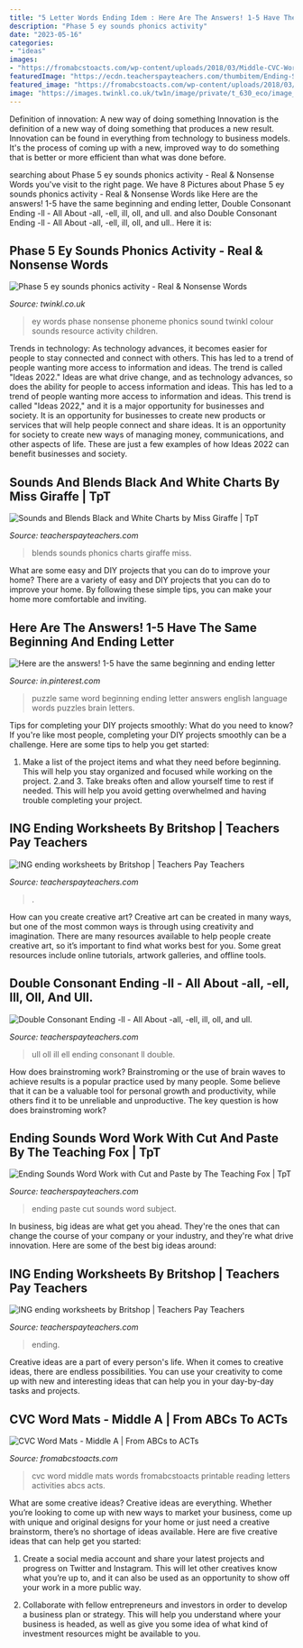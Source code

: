 ```yaml
---
title: "5 Letter Words Ending Idem : Here Are The Answers! 1-5 Have The Same Beginning And Ending Letter"
description: "Phase 5 ey sounds phonics activity"
date: "2023-05-16"
categories:
- "ideas"
images:
- "https://fromabcstoacts.com/wp-content/uploads/2018/03/Middle-CVC-Word-Mats-400x570.png"
featuredImage: "https://ecdn.teacherspayteachers.com/thumbitem/Ending-Sounds-Word-Work-with-Cut-and-Paste-2190508-1477084061/original-2190508-2.jpg"
featured_image: "https://fromabcstoacts.com/wp-content/uploads/2018/03/Middle-CVC-Word-Mats-400x570.png"
image: "https://images.twinkl.co.uk/tw1n/image/private/t_630_eco/image_repo/5a/82/T-L-4674-Phase-5-ey-Colour-by-Phoneme-Real-and-Nonsense-Words_ver_2.jpg"
---
```



Definition of innovation: A new way of doing something
Innovation is the definition of a new way of doing something that produces a new result. Innovation can be found in everything from technology to business models. It's the process of coming up with a new, improved way to do something that is better or more efficient than what was done before.

	

		
searching about Phase 5 ey sounds phonics activity - Real &amp; Nonsense Words you've visit to the right page. We have 8 Pictures about Phase 5 ey sounds phonics activity - Real &amp; Nonsense Words like Here are the answers! 1-5 have the same beginning and ending letter, Double Consonant Ending -ll - All About -all, -ell, ill, oll, and ull. and also Double Consonant Ending -ll - All About -all, -ell, ill, oll, and ull.. Here it is:
		
    
## Phase 5 Ey Sounds Phonics Activity - Real &amp; Nonsense Words

<img loading=lazy src="https://images.twinkl.co.uk/tw1n/image/private/t_630_eco/image_repo/5a/82/T-L-4674-Phase-5-ey-Colour-by-Phoneme-Real-and-Nonsense-Words_ver_2.jpg" onerror="this.onerror=null;this.src='https://tse3.mm.bing.net/th?id=OIP.nsng4RY28WowQx4RxEMufgHaDt&amp;pid=15.1';" alt="Phase 5 ey sounds phonics activity - Real &amp; Nonsense Words">

_Source: twinkl.co.uk_

>ey words phase nonsense phoneme phonics sound twinkl colour sounds resource activity children. 

	

Trends in technology:
As technology advances, it becomes easier for people to stay connected and connect with others. This has led to a trend of people wanting more access to information and ideas. 
The trend is called "Ideas 2022." Ideas are what drive change, and as technology advances, so does the ability for people to access information and ideas. This has led to a trend of people wanting more access to information and ideas. 
This trend is called "Ideas 2022," and it is a major opportunity for businesses and society. It is an opportunity for businesses to create new products or services that will help people connect and share ideas. It is an opportunity for society to create new ways of managing money, communications, and other aspects of life. 
These are just a few examples of how Ideas 2022 can benefit businesses and society.

    
## Sounds And Blends Black And White Charts By Miss Giraffe | TpT

<img loading=lazy src="https://ecdn.teacherspayteachers.com/thumbitem/Sounds-and-Blends-Black-and-White-Charts-018358000-1370561274-1500873496/original-719822-1.jpg" onerror="this.onerror=null;this.src='https://tse3.mm.bing.net/th?id=OIP.FtIzTYucMsz0VlxWAqpfMQAAAA&amp;pid=15.1';" alt="Sounds and Blends Black and White Charts by Miss Giraffe | TpT">

_Source: teacherspayteachers.com_

>blends sounds phonics charts giraffe miss. 

	

What are some easy and DIY projects that you can do to improve your home?
There are a variety of easy and DIY projects that you can do to improve your home. By following these simple tips, you can make your home more comfortable and inviting.

    
## Here Are The Answers! 1-5 Have The Same Beginning And Ending Letter

<img loading=lazy src="https://i.pinimg.com/736x/8c/8a/09/8c8a09b0dcfe2df2a3f854e86192c4dc--u-o-puzzle.jpg" onerror="this.onerror=null;this.src='https://tse3.mm.bing.net/th?id=OIP.mhO3C05bVqWANWTZFOLeBAHaHa&amp;pid=15.1';" alt="Here are the answers! 1-5 have the same beginning and ending letter">

_Source: in.pinterest.com_

>puzzle same word beginning ending letter answers english language words puzzles brain letters. 

	

Tips for completing your DIY projects smoothly: What do you need to know?
If you're like most people, completing your DIY projects smoothly can be a challenge. Here are some tips to help you get started: 
1. Make a list of the project items and what they need before beginning. This will help you stay organized and focused while working on the project. 
2.аnd 3. Take breaks often and allow yourself time to rest if needed. This will help you avoid getting overwhelmed and having trouble completing your project.

    
## ING Ending Worksheets By Britshop | Teachers Pay Teachers

<img loading=lazy src="https://ecdn.teacherspayteachers.com/thumbitem/ING-ending-worksheets-5069067-1575226881/original-5069067-1.jpg" onerror="this.onerror=null;this.src='https://tse2.mm.bing.net/th?id=OIP.ttbnTlEXNtcJxnerlrSsxQAAAA&amp;pid=15.1';" alt="ING ending worksheets by Britshop | Teachers Pay Teachers">

_Source: teacherspayteachers.com_

>. 

	

How can you create creative art?
Creative art can be created in many ways, but one of the most common ways is through using creativity and imagination. There are many resources available to help people create creative art, so it’s important to find what works best for you. Some great resources include online tutorials, artwork galleries, and offline tools.

    
## Double Consonant Ending -ll - All About -all, -ell, Ill, Oll, And Ull.

<img loading=lazy src="https://ecdn.teacherspayteachers.com/thumbitem/Double-Consonant-Ending-ll-All-About-all-ell-ill-oll-and-ull--3354565-1549903995/original-3354565-2.jpg" onerror="this.onerror=null;this.src='https://tse4.mm.bing.net/th?id=OIP.yJFQbmcwdUOpathHPJnG0AAAAA&amp;pid=15.1';" alt="Double Consonant Ending -ll - All About -all, -ell, ill, oll, and ull.">

_Source: teacherspayteachers.com_

>ull oll ill ell ending consonant ll double. 

	

How does brainstroming work?
Brainstroming or the use of brain waves to achieve results is a popular practice used by many people. Some believe that it can be a valuable tool for personal growth and productivity, while others find it to be unreliable and unproductive. The key question is how does brainstroming work?

    
## Ending Sounds Word Work With Cut And Paste By The Teaching Fox | TpT

<img loading=lazy src="https://ecdn.teacherspayteachers.com/thumbitem/Ending-Sounds-Word-Work-with-Cut-and-Paste-2190508-1477084061/original-2190508-2.jpg" onerror="this.onerror=null;this.src='https://tse1.mm.bing.net/th?id=OIP.G8Jc_bkn8Jb_6je0WLYHswAAAA&amp;pid=15.1';" alt="Ending Sounds Word Work with Cut and Paste by The Teaching Fox | TpT">

_Source: teacherspayteachers.com_

>ending paste cut sounds word subject. 

	

In business, big ideas are what get you ahead. They're the ones that can change the course of your company or your industry, and they're what drive innovation. Here are some of the best big ideas around:

    
## ING Ending Worksheets By Britshop | Teachers Pay Teachers

<img loading=lazy src="https://ecdn.teacherspayteachers.com/thumbitem/ING-ending-worksheets-5069067-1575226881/original-5069067-2.jpg" onerror="this.onerror=null;this.src='https://tse1.mm.bing.net/th?id=OIP.BrYAytLdElNSoHZ4Rmf8jAAAAA&amp;pid=15.1';" alt="ING ending worksheets by Britshop | Teachers Pay Teachers">

_Source: teacherspayteachers.com_

>ending. 

	

Creative ideas are a part of every person's life. When it comes to creative ideas, there are endless possibilities. You can use your creativity to come up with new and interesting ideas that can help you in your day-by-day tasks and projects. 

    
## CVC Word Mats - Middle A | From ABCs To ACTs

<img loading=lazy src="https://fromabcstoacts.com/wp-content/uploads/2018/03/Middle-CVC-Word-Mats-400x570.png" onerror="this.onerror=null;this.src='https://tse3.mm.bing.net/th?id=OIP.0xcaf5Jf_86d8ULw3wOd5wAAAA&amp;pid=15.1';" alt="CVC Word Mats - Middle A | From ABCs to ACTs">

_Source: fromabcstoacts.com_

>cvc word middle mats words fromabcstoacts printable reading letters activities abcs acts. 

	

What are some creative ideas?
Creative ideas are everything. Whether you’re looking to come up with new ways to market your business, come up with unique and original designs for your home or just need a creative brainstorm, there’s no shortage of ideas available. Here are five creative ideas that can help get you started:
1. Create a social media account and share your latest projects and progress on Twitter and Instagram. This will let other creatives know what you’re up to, and it can also be used as an opportunity to show off your work in a more public way.

2. Collaborate with fellow entrepreneurs and investors in order to develop a business plan or strategy. This will help you understand where your business is headed, as well as give you some idea of what kind of investment resources might be available to you.


